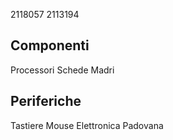 2118057
2113194
## Componenti
Processori
Schede Madri
## Periferiche
Tastiere
Mouse
Elettronica Padovana
